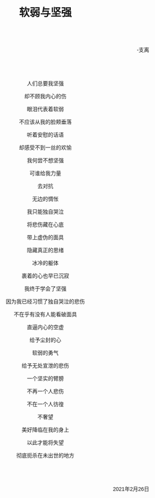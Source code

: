 <div style='background: url(background.jpg); background-size: contain; width: 90%; position: absolute'>
<div style="margin: 10%; font-family: sans-serif">
<h1 style="text-align: center">软弱与坚强</h1><div style="text-align: right; margin: 10%">-支离</div>
<div style="text-align: center">

人们总要我坚强

却不顾我内心的伤

眼泪代表着软弱

不应该从我的脸颊垂落

听着安慰的话语

却感受不到一丝的欢愉

我何尝不想坚强

可谁给我力量

去对抗

无边的惆怅

我只能独自哭泣

将悲伤藏在心底

带上虚伪的面具

隐藏真正的思绪

冰冷的躯体

裹着的心也早已沉寂

我终于学会了坚强

因为我已经习惯了独自哭泣的悲伤

不在乎有没有人能看破面具

直逼内心的空虚

给予尘封的心

软弱的勇气

给予无处宣泄的悲伤

一个坚实的臂膀

不再一个人悲伤

不在一个人彷徨

不奢望

美好降临在我的身上

以此才能将失望

彻底扼杀在未出世的地方

</div>
<div style="text-align: right; margin: 10%">2021年2月26日</div>
</div>
</div>
